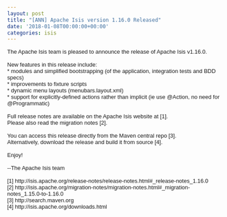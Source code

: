 ```yaml
---
layout: post
title: "[ANN] Apache Isis version 1.16.0 Released"
date: '2018-01-08T00:00:00+00:00'
categories: isis
---
```

<div style="font-family: sans-serif; font-size: small;">The Apache Isis team is pleased to announce the release of Apache Isis v1.16.0.</div> 
  <div style="font-family: sans-serif; font-size: small;"><br /></div> 
  <div style="font-family: sans-serif; font-size: small;">New features in this release include:</div> 
  <div style="font-family: sans-serif; font-size: small;">* modules and simplified bootstrapping (of the application, integration tests and BDD specs)</div> 
  <div style="font-family: sans-serif; font-size: small;">* improvements to fixture scripts</div> 
  <div style="font-family: sans-serif; font-size: small;">* dynamic menu layouts (menubars.layout.xml)</div> 
  <div style="font-family: sans-serif; font-size: small;">* support for explicitly-defined actions rather than implicit (ie use @Action, no need for @Programmatic)</div> 
  <div style="font-family: sans-serif; font-size: small;"><br /></div> 
  <div style="font-family: sans-serif; font-size: small;">Full release notes are available on the Apache Isis website at [1].</div> 
  <div style="font-family: sans-serif; font-size: small;">Please also read the migration notes [2].</div> 
  <div style="font-family: sans-serif; font-size: small;"><br /></div> 
  <div style="font-family: sans-serif; font-size: small;">You can access this release directly from the Maven central repo [3].</div> 
  <div style="font-family: sans-serif; font-size: small;">Alternatively, download the release and build it from source [4].</div> 
  <div style="font-family: sans-serif; font-size: small;"><br /></div> 
  <div style="font-family: sans-serif; font-size: small;">Enjoy!</div> 
  <div style="font-family: sans-serif; font-size: small;"><br /></div> 
  <div style="font-family: sans-serif; font-size: small;">--The Apache Isis team</div> 
  <div style="font-family: sans-serif; font-size: small;"><br /></div> 
  <div style="font-family: sans-serif; font-size: small;">[1] http://isis.apache.org/release-notes/release-notes.html#_release-notes_1.16.0</div> 
  <div style="font-family: sans-serif; font-size: small;">[2] http://isis.apache.org/migration-notes/migration-notes.html#_migration-notes_1.15.0-to-1.16.0</div> 
  <div style="font-family: sans-serif; font-size: small;">[3] http://search.maven.org</div> 
  <div style="font-family: sans-serif; font-size: small;">[4] http://isis.apache.org/downloads.html</div>
